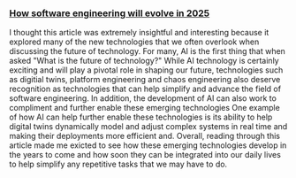 ### [How software engineering will evolve in 2025](https://www.infoworld.com/article/2335664/how-software-engineering-will-evolve-in-2024.html)

I thought this article was extremely insightful and interesting because it explored many of the new technologies that we often overlook when discussing the future of technology. For many, AI is the first thing that when asked "What is the future of technology?" While AI technology is certainly exciting and will play a pivotal role in shaping our future, technologies such as digitial twins, platform engineering and chaos engineering also deserve recognition as technologies that can help simplify and advance the field of software engineering. In addition, the development of AI can also work to compliment and further enable these emerging technologies One example of how AI can help further enable these technologies is its ability to help digital twins dynamically model and adjust complex systems in real time and making their deployments more efficient and. Overall, reading through this article made me exicted to see how these emerging technologies develop in the years to come and how soon they can be integrated into our daily lives to help simplify any repetitive tasks that we may have to do.